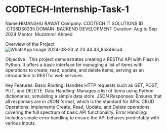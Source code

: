 # CODTECH-Internship-Task-1
Name:HIMANSHU RAWAT
Company: CODTECH IT SOLUTIONS
ID :CT08DS6335
DOMAIN: BACKEND DEVELOPMENT
Duration: Aug to Sep 2024
Mentor: Muzammil Ahmed 


Overview of the Project
![WhatsApp Image 2024-08-23 at 23 44 43_9a346ca4](https://github.com/user-attachments/assets/b145000b-ad73-4917-9be4-4fba1c3abc5f)

Objective :
This project demonstrates creating a RESTful API with Flask in Python. It offers a basic interface for managing a list of items with operations to create, read, update, and delete items, serving as an introduction to RESTful web services.

Key Features:
Basic Routing: Handles HTTP requests such as GET, POST, PUT, and DELETE.
Data Handling: Manages a list of items using Python dictionaries, simulating a simple data store.
JSON Responses: Ensures that all responses are in JSON format, which is the standard for APIs.
CRUD Operations: Implements Create, Read, Update, and Delete operations, covering the full spectrum of basic API functionality.
Error Handling: Includes simple error handling to ensure the API behaves predictably with various inputs.
